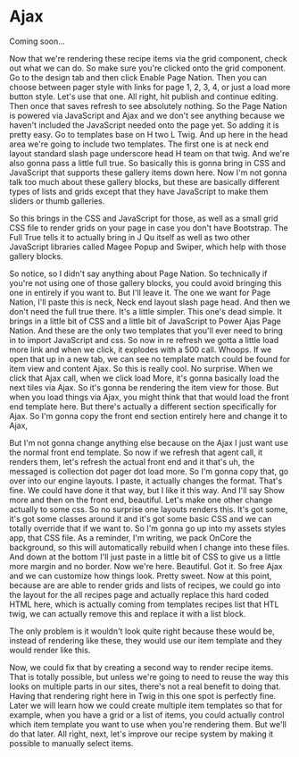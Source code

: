 # Ajax

Coming soon...

Now that we're rendering these recipe items via the grid component, check out what we
can do. So make sure you're clicked onto the grid component. Go to the design tab and
then click Enable Page Nation. Then you can choose between pager style with links for
page 1, 2, 3, 4, or just a load more button style. Let's use that one. All right, hit
publish and continue editing. Then once that saves refresh to see absolutely nothing.
So the Page Nation is powered via JavaScript and Ajax and we don't see anything
because we haven't included the JavaScript needed onto the page yet. So adding it is
pretty easy. Go to templates base on H two L Twig. And up here in the head area we're
going to include two templates. The first one is at neck end layout standard slash
page underscore head H team on that twig. And we're also gonna pass a little full
true. So basically this is gonna bring in CSS and JavaScript that supports these
gallery items down here. Now I'm not gonna talk too much about these gallery blocks,
but these are basically different types of lists and grids except that they have
JavaScript to make them sliders or thumb galleries.

So this brings in the CSS and JavaScript for those, as well as a small grid CSS file
to render grids on your page in case you don't have Bootstrap. The Full True tells it
to actually bring in J Qu itself as well as two other JavaScript libraries called
Magee Popup and Swiper, which help with those gallery blocks.

So notice, so I didn't say anything about Page Nation. So technically if you're not
using one of those gallery blocks, you could avoid bringing this one in entirely if
you want to. But I'll leave it. The one we want for Page Nation, I'll paste this is
neck, Neck end layout slash page head. And then we don't need the full true there.
It's a little simpler. This one's dead simple. It brings in a little bit of CSS and a
little bit of JavaScript to Power Ajas Page Nation. And these are the only two
templates that you'll ever need to bring in to import JavaScript and css. So now in
re refresh we gotta a little load more link and when we click, it explodes with a 500
call. Whoops. If we open that up in a new tab, we can see no template match could be
found for item view and content Ajax. So this is really cool. No surprise. When we
click that Ajax call, when we click load More, it's gonna basically load the next
tiles via Ajax. So it's gonna be rendering the item view for those. But when you load
things via Ajax, you might think that that would load the front end template here.
But there's actually a different section specifically for Ajax. So I'm gonna copy the
front end section entirely here and change it to Ajax,

But I'm not gonna change anything else because on the Ajax I just want use the normal
front end template. So now if we refresh that agent call, it renders them, let's
refresh the actual front end and it that's uh, the messaged is collection dot pager
dot load more. So I'm gonna copy that, go over into our engine layouts. I paste, it
actually changes the format. That's fine. We could have done it that way, but I like
it this way. And I'll say Show more and then on the front end, beautiful. Let's make
one other change actually to some css. So no surprise one layouts renders this. It's
got some, it's got some classes around it and it's got some basic CSS and we can
totally override that if we want to. So I'm gonna go up into my assets styles app,
that CSS file. As a reminder, I'm writing, we pack OnCore the background, so this
will automatically rebuild when I change into these files. And down at the bottom
I'll just paste in a little bit of CSS to give us a little more margin and no border.
Now we're here. Beautiful. Got it. So free Ajax and we can customize how things look.
Pretty sweet. Now at this point, because are are able to render grids and lists of
recipes, we could go into the layout for the all recipes page and actually replace
this hard coded HTML here, which is actually coming from templates recipes list that
HTL twig, we can actually remove this and replace it with a list block.

The only problem is it wouldn't look quite right because these would be, instead of
rendering like these, they would use our item template and they would render like
this.

Now, we could fix that by creating a second way to render recipe items. That is
totally possible, but unless we're going to need to reuse the way this looks on
multiple parts in our sites, there's not a real benefit to doing that. Having that
rendering right here in Twig in this one spot is perfectly fine. Later we will learn
how we could create multiple item templates so that for example, when you have a grid
or a list of items, you could actually control which item template you want to use
when you're rendering them. But we'll do that later. All right, next, let's improve
our recipe system by making it possible to manually select items.

